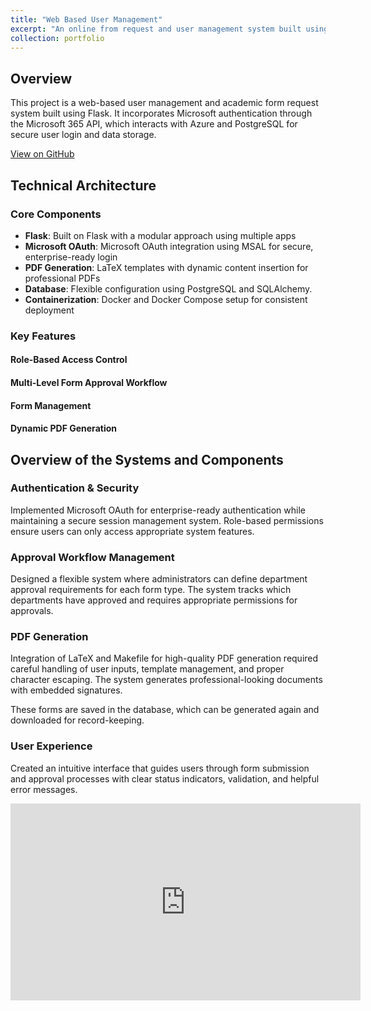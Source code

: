 ```yaml
---
title: "Web Based User Management"
excerpt: "An online from request and user management system built using Flask.<br/>"
collection: portfolio
---
```



## Overview
This project is a web-based user management and academic form request system built using Flask. It incorporates Microsoft authentication through the Microsoft 365 API, which interacts with Azure and PostgreSQL for secure user login and data storage.

[View on GitHub](https://github.com/team-toronto/Web-Based-User-Management)

## Technical Architecture

### Core Components
- **Flask**: Built on Flask with a modular approach using multiple apps
- **Microsoft OAuth**: Microsoft OAuth integration using MSAL for secure, enterprise-ready login
- **PDF Generation**: LaTeX templates with dynamic content insertion for professional PDFs
- **Database**: Flexible configuration using PostgreSQL and SQLAlchemy.
- **Containerization**: Docker and Docker Compose setup for consistent deployment

### Key Features

#### Role-Based Access Control
#### Multi-Level Form Approval Workflow
#### Form Management
#### Dynamic PDF Generation

## Overview of the Systems and Components

### Authentication & Security
Implemented Microsoft OAuth for enterprise-ready authentication while maintaining a secure session management system. Role-based permissions ensure users can only access appropriate system features.

### Approval Workflow Management
Designed a flexible system where administrators can define department approval requirements for each form type. The system tracks which departments have approved and requires appropriate permissions for approvals.

### PDF Generation
Integration of LaTeX and Makefile for high-quality PDF generation required careful handling of user inputs, template management, and proper character escaping. The system generates professional-looking documents with embedded signatures.

These forms are saved in the database, which can be generated again and downloaded for record-keeping.

### User Experience
Created an intuitive interface that guides users through form submission and approval processes with clear status indicators, validation, and helpful error messages.

<iframe width="560" height="315" src="https://www.youtube.com/embed/014NwR_vO1k?si=mgDoYNN3Vwy8d368" title="YouTube video player" frameborder="0" allow="accelerometer; autoplay; clipboard-write; encrypted-media; gyroscope; picture-in-picture; web-share" referrerpolicy="strict-origin-when-cross-origin" allowfullscreen></iframe>
